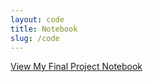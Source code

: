 ```yaml
---
layout: code
title: Notebook
slug: /code
---
```


[View My Final Project Notebook](https://github.com/Thomasstycke/Thomasstycke.github.io/blob/main/FinalProjectFinal.ipynb)
